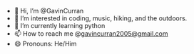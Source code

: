 - 👋 Hi, I’m @GavinCurran
- 👀 I’m interested in coding, music, hiking, and the outdoors.
- 🌱 I’m currently learning python
- 📫 How to reach me @gavincurran2005@gmail.com
- 😄 Pronouns: He/Him
